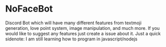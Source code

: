# NoFaceBot
Discord Bot which will have many different features from textmoji generation, love point system, image manipulation, and much more. 
If you would like to suggest any features just create a issue about it.
Just a quick sidenote: I am still learning how to program in javascript/nodejs 
